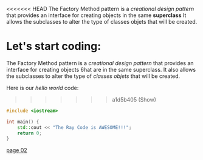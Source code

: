 <<<<<<< HEAD
The Factory Method pattern is a *creational design pattern* that provides an interface for creating objects in the same **superclass**
It allows the subclasses to alter the type of classes objets that will be created.

Let's start coding:
=======
The Factory Method pattern is a *creational design pattern* that provides an interface for creating objects 6hat are in the same superclass. 
It also allows the subclasses to alter the type of *classes objets* that will be created.

Here is our *hello world* code:
>>>>>>> a1d5b405 (Show)

```cpp
#include <iostream>

int main() {
    std::cout << "The Ray Code is AWESOME!!!";
    return 0;
}
```


[page 02](./page02.md)




